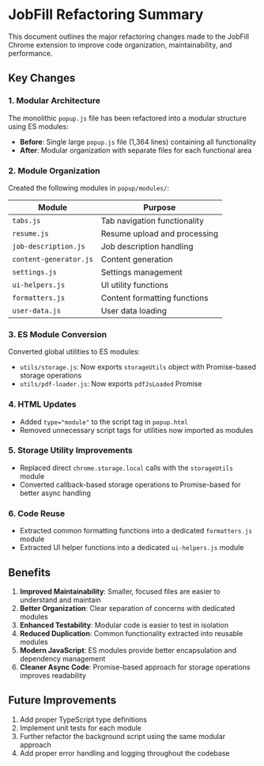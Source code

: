 # JobFill Refactoring Summary

This document outlines the major refactoring changes made to the JobFill Chrome extension to improve code organization, maintainability, and performance.

## Key Changes

### 1. Modular Architecture

The monolithic `popup.js` file has been refactored into a modular structure using ES modules:

- **Before**: Single large `popup.js` file (1,364 lines) containing all functionality
- **After**: Modular organization with separate files for each functional area

### 2. Module Organization

Created the following modules in `popup/modules/`:

| Module | Purpose |
|--------|---------|
| `tabs.js` | Tab navigation functionality |
| `resume.js` | Resume upload and processing |
| `job-description.js` | Job description handling |
| `content-generator.js` | Content generation |
| `settings.js` | Settings management |
| `ui-helpers.js` | UI utility functions |
| `formatters.js` | Content formatting functions |
| `user-data.js` | User data loading |

### 3. ES Module Conversion

Converted global utilities to ES modules:

- `utils/storage.js`: Now exports `storageUtils` object with Promise-based storage operations
- `utils/pdf-loader.js`: Now exports `pdfJsLoaded` Promise

### 4. HTML Updates

- Added `type="module"` to the script tag in `popup.html`
- Removed unnecessary script tags for utilities now imported as modules

### 5. Storage Utility Improvements

- Replaced direct `chrome.storage.local` calls with the `storageUtils` module
- Converted callback-based storage operations to Promise-based for better async handling

### 6. Code Reuse

- Extracted common formatting functions into a dedicated `formatters.js` module
- Extracted UI helper functions into a dedicated `ui-helpers.js` module

## Benefits

1. **Improved Maintainability**: Smaller, focused files are easier to understand and maintain
2. **Better Organization**: Clear separation of concerns with dedicated modules
3. **Enhanced Testability**: Modular code is easier to test in isolation
4. **Reduced Duplication**: Common functionality extracted into reusable modules
5. **Modern JavaScript**: ES modules provide better encapsulation and dependency management
6. **Cleaner Async Code**: Promise-based approach for storage operations improves readability

## Future Improvements

1. Add proper TypeScript type definitions
2. Implement unit tests for each module
3. Further refactor the background script using the same modular approach
4. Add proper error handling and logging throughout the codebase 